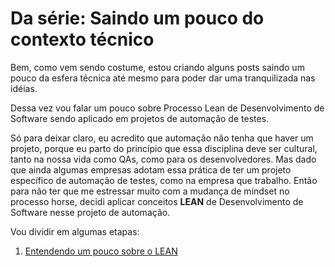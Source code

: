 # Da série: Saindo um pouco do contexto técnico

Bem, como vem sendo costume, estou criando alguns posts saindo um pouco da esfera técnica até mesmo para poder dar uma tranquilizada nas idéias. 

Dessa vez vou falar um pouco sobre Processo Lean de Desenvolvimento de Software sendo aplicado em projetos de automação de testes. 

Só para deixar claro, eu acredito que automação não tenha que haver um projeto, porque eu parto do princípio que essa disciplina deve ser cultural, tanto na nossa vida como QAs, como para os desenvolvedores. Mas dado que ainda algumas empresas adotam essa prática de ter um projeto específico de automação de testes, como na empresa que trabalho. Então para não ter que me estressar muito com a mudança de mindset no processo horse, decidi aplicar conceitos **LEAN** de Desenvolvimento de Software nesse projeto de automação.

Vou dividir em algumas etapas: 

1. [Entendendo um pouco sobre o LEAN](WIP)
